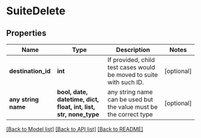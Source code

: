 # SuiteDelete


## Properties
Name | Type | Description | Notes
------------ | ------------- | ------------- | -------------
**destination_id** | **int** | If provided, child test cases would be moved to suite with such ID. | [optional] 
**any string name** | **bool, date, datetime, dict, float, int, list, str, none_type** | any string name can be used but the value must be the correct type | [optional]

[[Back to Model list]](../README.md#documentation-for-models) [[Back to API list]](../README.md#documentation-for-api-endpoints) [[Back to README]](../README.md)


